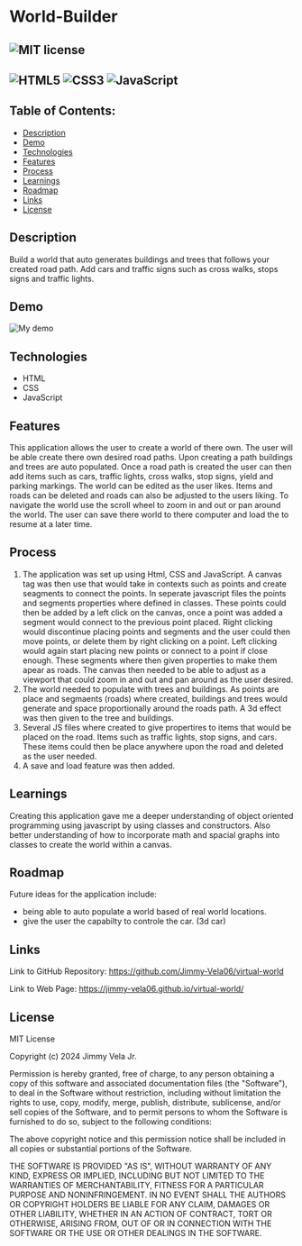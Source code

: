 # World-Builder

## ![MIT license](https://img.shields.io/badge/License-MIT-red.svg) 
## ![HTML5](https://img.shields.io/badge/html5-%23E34F26.svg?style=for-the-badge&logo=html5&logoColor=white) ![CSS3](https://img.shields.io/badge/css3-%231572B6.svg?style=for-the-badge&logo=css3&logoColor=white) ![JavaScript](https://img.shields.io/badge/javascript-%23323330.svg?style=for-the-badge&logo=javascript&logoColor=%23F7DF1E)

## Table of Contents:
  - [Description](#description)
  - [Demo](#demo)
  - [Technologies](#technologies)
  - [Features](#features)
  - [Process](#process)
  - [Learnings](#learnings)
  - [Roadmap](#roadmap)
  - [Links](#links)
  - [License](#license)

## Description

Build a world that auto generates buildings and trees that follows your created
road path. Add cars and traffic signs such as cross walks, stops signs and
traffic lights.

## Demo

![My demo](./demo.gif)

## Technologies

- HTML
- CSS
- JavaScript

## Features

This application allows the user to create a world of there own. The user will
be able create there own desired road paths. Upon creating a path buildings and
trees are auto populated. Once a road path is created the user can then add
items such as cars, traffic lights, cross walks, stop signs, yield and parking
markings. The world can be edited as the user likes. Items and roads can be
deleted and roads can also be adjusted to the users liking. To navigate the
world use the scroll wheel to zoom in and out or pan around the world. The user
can save there world to there computer and load the to resume at a later time.

## Process

1. The application was set up using Html, CSS and JavaScript. A canvas tag was
   then use that would take in contexts such as points and create seagments to
   connect the points. In seperate javascript files the points and segments
   properties where defined in classes. These points could then be added by a
   left click on the canvas, once a point was added a segment would connect to
   the previous point placed. Right clicking would discontinue placing points
   and segments and the user could then move points, or delete them by right
   clicking on a point. Left clicking would again start placing new points or
   connect to a point if close enough. These segments where then given
   properties to make them apear as roads. The canvas then needed to be able to
   adjust as a viewport that could zoom in and out and pan around as the user
   desired.
2. The world needed to populate with trees and buildings. As points are place
   and segmaents (roads) where created, buildings and trees would generate and
   space proportionally around the roads path. A 3d effect was then given to the
   tree and buildings.
3. Several JS files where created to give propertires to items that would be
   placed on the road. Items such as traffic lights, stop signs, and cars. These
   items could then be place anywhere upon the road and deleted as the user
   needed.
4. A save and load feature was then added.

## Learnings

Creating this application gave me a deeper understanding of object oriented
programming using javascript by using classes and constructors. Also better
understanding of how to incorporate math and spacial graphs into classes to
create the world within a canvas.

## Roadmap

Future ideas for the application include:

- being able to auto populate a world based of real world locations.
- give the user the capabilty to controle the car. (3d car)

## Links

Link to GitHub Repository: https://github.com/Jimmy-Vela06/virtual-world

Link to Web Page: https://jimmy-vela06.github.io/virtual-world/

## License

MIT License

Copyright (c) 2024 Jimmy Vela Jr.

Permission is hereby granted, free of charge, to any person obtaining a copy of
this software and associated documentation files (the "Software"), to deal in
the Software without restriction, including without limitation the rights to
use, copy, modify, merge, publish, distribute, sublicense, and/or sell copies of
the Software, and to permit persons to whom the Software is furnished to do so,
subject to the following conditions:

The above copyright notice and this permission notice shall be included in all
copies or substantial portions of the Software.

THE SOFTWARE IS PROVIDED "AS IS", WITHOUT WARRANTY OF ANY KIND, EXPRESS OR
IMPLIED, INCLUDING BUT NOT LIMITED TO THE WARRANTIES OF MERCHANTABILITY, FITNESS
FOR A PARTICULAR PURPOSE AND NONINFRINGEMENT. IN NO EVENT SHALL THE AUTHORS OR
COPYRIGHT HOLDERS BE LIABLE FOR ANY CLAIM, DAMAGES OR OTHER LIABILITY, WHETHER
IN AN ACTION OF CONTRACT, TORT OR OTHERWISE, ARISING FROM, OUT OF OR IN
CONNECTION WITH THE SOFTWARE OR THE USE OR OTHER DEALINGS IN THE SOFTWARE.

